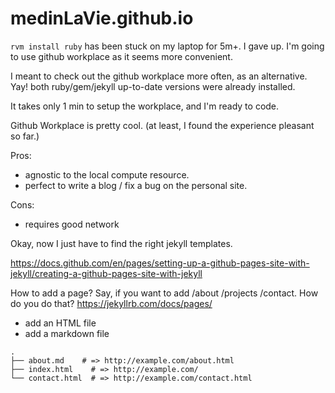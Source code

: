 # medinLaVie.github.io

`rvm install ruby` has been stuck on my laptop for 5m+. I gave up. I'm going to use github workplace as it seems more convenient. 

I meant to check out the github workplace more often, as an alternative. Yay! both ruby/gem/jekyll up-to-date versions were already installed. 

It takes only 1 min to setup the workplace, and I'm ready to code. 

Github Workplace is pretty cool. (at least, I found the experience pleasant so far.)

Pros: 
- agnostic to the local compute resource.
- perfect to write a blog / fix a bug on the personal site.  


Cons: 
- requires good network 


Okay, now I just have to find the right jekyll templates. 

https://docs.github.com/en/pages/setting-up-a-github-pages-site-with-jekyll/creating-a-github-pages-site-with-jekyll


How to add a page? 
Say, if you want to add /about /projects /contact. How do you do that? 
https://jekyllrb.com/docs/pages/
- add an HTML file 
- add a markdown file

```
.
├── about.md    # => http://example.com/about.html
├── index.html    # => http://example.com/
└── contact.html  # => http://example.com/contact.html
```


